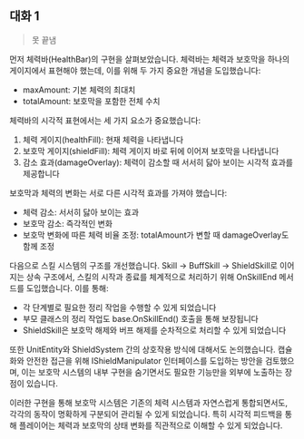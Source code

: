 ## 대화 1
> 못 끝냄

먼저 체력바(HealthBar)의 구현을 살펴보았습니다. 체력바는 체력과 보호막을 하나의 게이지에서 표현해야 했는데, 이를 위해 두 가지 중요한 개념을 도입했습니다:
- maxAmount: 기본 체력의 최대치
- totalAmount: 보호막을 포함한 전체 수치

체력바의 시각적 표현에서는 세 가지 요소가 중요했습니다:
1. 체력 게이지(healthFill): 현재 체력을 나타냅니다
2. 보호막 게이지(shieldFill): 체력 게이지 바로 뒤에 이어져 보호막을 나타냅니다
3. 감소 효과(damageOverlay): 체력이 감소할 때 서서히 닳아 보이는 시각적 효과를 제공합니다

보호막과 체력의 변화는 서로 다른 시각적 효과를 가져야 했습니다:
- 체력 감소: 서서히 닳아 보이는 효과
- 보호막 감소: 즉각적인 변화
- 보호막 변화에 따른 체력 비율 조정: totalAmount가 변할 때 damageOverlay도 함께 조정

다음으로 스킬 시스템의 구조를 개선했습니다. Skill -> BuffSkill -> ShieldSkill로 이어지는 상속 구조에서, 스킬의 시작과 종료를 체계적으로 처리하기 위해 OnSkillEnd 메서드를 도입했습니다. 이를 통해:
- 각 단계별로 필요한 정리 작업을 수행할 수 있게 되었습니다
- 부모 클래스의 정리 작업도 base.OnSkillEnd() 호출을 통해 보장됩니다
- ShieldSkill은 보호막 해제와 버프 해제를 순차적으로 처리할 수 있게 되었습니다

또한 UnitEntity와 ShieldSystem 간의 상호작용 방식에 대해서도 논의했습니다. 캡슐화와 안전한 접근을 위해 IShieldManipulator 인터페이스를 도입하는 방안을 검토했으며, 이는 보호막 시스템의 내부 구현을 숨기면서도 필요한 기능만을 외부에 노출하는 장점이 있습니다.

이러한 구현을 통해 보호막 시스템은 기존의 체력 시스템과 자연스럽게 통합되면서도, 각각의 동작이 명확하게 구분되어 관리될 수 있게 되었습니다. 특히 시각적 피드백을 통해 플레이어는 체력과 보호막의 상태 변화를 직관적으로 이해할 수 있게 되었습니다.